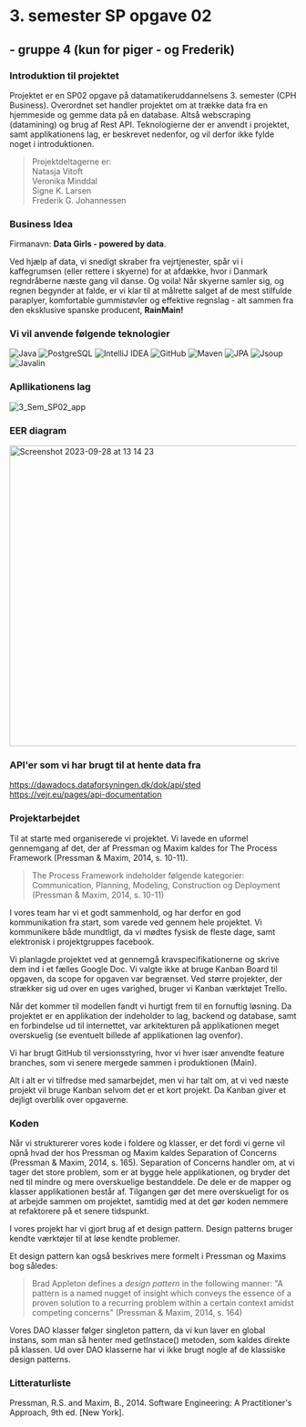 # 3. semester SP opgave 02
## - gruppe 4 (kun for piger - og Frederik)

### Introduktion til projektet
Projektet er en SP02 opgave på datamatikeruddannelsens 3. semester (CPH Business).
Overordnet set handler projektet om at trække data fra en hjemmeside og gemme data på en database. Altså webscraping (datamining) og brug af Rest API.
Teknologierne der er anvendt i projektet, samt applikationens lag, er beskrevet nedenfor, og vil derfor ikke fylde noget i introduktionen.

> Projektdeltagerne er:<br>
> Natasja Vitoft <br>
> Veronika Minddal <br>
> Signe K. Larsen <br>
> Frederik G. Johannessen

### Business Idea
Firmanavn: **Data Girls - powered by data**.

Ved hjælp af data, vi snedigt skraber fra vejrtjenester, spår vi i kaffegrumsen (eller rettere i skyerne) for at afdække, hvor i Danmark regndråberne næste gang vil danse. Og voila! Når skyerne samler sig, og regnen begynder at falde, er vi klar til at målrette salget af de mest stilfulde paraplyer, komfortable gummistøvler og effektive regnslag - alt sammen fra den eksklusive spanske producent, **RainMain!**


### Vi vil anvende følgende teknologier
![Java](https://img.shields.io/badge/Java-%23FF0000?style=flat-square&logo=java&logoColor=white)
![PostgreSQL](https://img.shields.io/badge/PostgreSQL-%23336791?style=flat-square&logo=postgresql&logoColor=white)
![IntelliJ IDEA](https://img.shields.io/badge/IntelliJ%20IDEA-%23000000?style=flat-square&logo=intellij-idea&logoColor=white)
![GitHub](https://img.shields.io/badge/GitHub-%23181717?style=flat-square&logo=github&logoColor=white)
![Maven](https://img.shields.io/badge/Maven-%23C71A36?style=flat-square&logo=apache-maven&logoColor=white)
![JPA](https://img.shields.io/badge/JPA-%23008000?style=flat-square&logoColor=white)
![Jsoup](https://img.shields.io/badge/Jsoup-%23008000?style=flat-square&logoColor=white)
![Javalin](https://img.shields.io/badge/Javalin-%230056D6?style=flat-square&logoColor=white)


### Apllikationens lag
![3_Sem_SP02_app](https://github.com/FrederikGJ/3sem_sp02/assets/113090989/a802b741-d6f3-46db-a20c-955c31925af3)

### EER diagram
<img width="527" alt="Screenshot 2023-09-28 at 13 14 23" src="https://github.com/FrederikGJ/3sem_sp02/assets/113090989/84985328-dcc4-41e6-97c8-791901faf9ac">

### API'er som vi har brugt til at hente data fra
https://dawadocs.dataforsyningen.dk/dok/api/sted <br>
https://vejr.eu/pages/api-documentation

### Projektarbejdet
Til at starte med organiserede vi projektet. Vi lavede en uformel gennemgang af det, der af Pressman og Maxim kaldes for The Process Framework (Pressman & Maxim, 2014, s. 10-11).
> The Process Framework indeholder følgende kategorier: <br>
> Communication, Planning, Modeling, Construction og Deployment <br>
> (Pressman & Maxim, 2014, s. 10-11)

I vores team har vi et godt sammenhold, og har derfor en god kommunikation fra start, som varede ved gennem hele projektet. Vi kommunikere både mundtligt, da vi mødtes fysisk de fleste dage, samt elektronisk i projektgruppes facebook.

Vi planlagde projektet ved at gennemgå kravspecifikationerne og skrive dem ind i et fælles Google Doc. Vi valgte ikke at bruge Kanban Board til opgaven, da scope for opgaven var begrænset. Ved større projekter, der strækker sig ud over en uges varighed, bruger vi Kanban værktøjet Trello.

Når det kommer til modellen fandt vi hurtigt frem til en fornuftig løsning. Da projektet er en applikation der indeholder to lag, backend og database, samt en forbindelse ud til internettet, var arkitekturen på applikationen meget overskuelig (se eventuelt billede af applikationen lag ovenfor).  

Vi har brugt GitHub til versionsstyring, hvor vi hver især anvendte feature branches, som vi senere mergede sammen i produktionen (Main).

Alt i alt er vi tilfredse med samarbejdet, men vi har talt om, at vi ved næste projekt vil bruge Kanban selvom det er et kort projekt. Da Kanban giver et dejligt overblik over opgaverne.

### Koden
Når vi strukturerer vores kode i foldere og klasser, er det fordi vi gerne vil opnå hvad der hos Pressman og Maxim kaldes Separation of Concerns (Pressman & Maxim, 2014, s. 165). Separation of Concerns handler om, at vi tager det store problem, som er at bygge hele applikationen, og bryder det ned til mindre og mere overskuelige bestanddele. De dele er de mapper og klasser applikationen består af. Tilgangen gør det mere overskueligt for os at arbejde sammen om projektet, samtidig med at det gør koden nemmere at refaktorere på et senere tidspunkt.

I vores projekt har vi gjort brug af et design pattern. Design patterns bruger kendte værktøjer til at løse kendte problemer.

Et design pattern kan også beskrives mere formelt i Pressman og Maxims bog således:

> Brad Appleton defines a *design pattern* in the following manner: "A pattern is a named nugget  of insight which conveys the essence of a proven solution to a recurring problem within a certain context amidst competing concerns" (Pressman & Maxim, 2014, s. 164)

Vores DAO klasser følger singleton pattern, da vi kun laver en global instans, som man så henter med getInstace() metoden, som kaldes direkte på klassen. Ud over DAO klasserne har vi ikke brugt nogle af de klassiske design patterns.


### Litteraturliste
Pressman, R.S. and Maxim, B., 2014. Software Engineering: A Practitioner's Approach, 9th ed. [New York].


